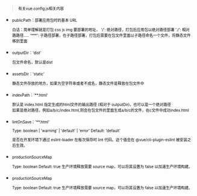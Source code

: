 > <font color=black size=1.5>有关vue.config.js相关内容</font>
* <font color=black size=1.5>
    publicPath：部署应用包时的基本 URL  

    白话：简单理解就是打包 css js img 要部署的地址，
    '/': 绝对路径，打包后应用包以绝对路径部署
    './': 相对路路径.....
    '***': 子路径部署，在子路径部署，打包后需要在包文件里面以子路径命名一个文件，将静态文件移到里面
</font>

* <font color=black size=1.5>
    outputDir：'dist'  
    
    包文件命名，默认是dist
</font>

* <font color=black size=1.5>
    assetsDir：'static'  
    
    静态文件存放的地方，如果为空字符串或者不成名，静态文件是释放在包文件中
</font>

* <font color=black size=1.5>
    indexPath：'**.html'
    
    默认是 index.html
    指定生成的html文件的输出路径 (相对于 outputDir)，也可以是一个绝对路径  
    如果是绝对路径，例如a/b/c/index.html,则会在包文件的里面生成a/b/c的文件，在c文件中成功index.html
</font>

* <font color=black size=1.5>
    lintOnSave：'**.html'  

    Type: boolean | 'warning' | 'default' | 'error'
    Default: 'default'
    
    是否在开发环境下通过 eslint-loader 在每次保存时 lint 代码。这个值会在 @vue/cli-plugin-eslint 被安装之后生效。
</font>

* <font color=black size=1.5>
    productionSourceMap

    Type: boolean
    Default: true
    生产环境释放需要 source map，可以将其设置为 false 以加速生产环境构建。
</font>

* <font color=black size=1.5>
    productionSourceMap

    Type: boolean
    Default: true
    生产环境释放需要 source map，可以将其设置为 false 以加速生产环境构建。
</font>